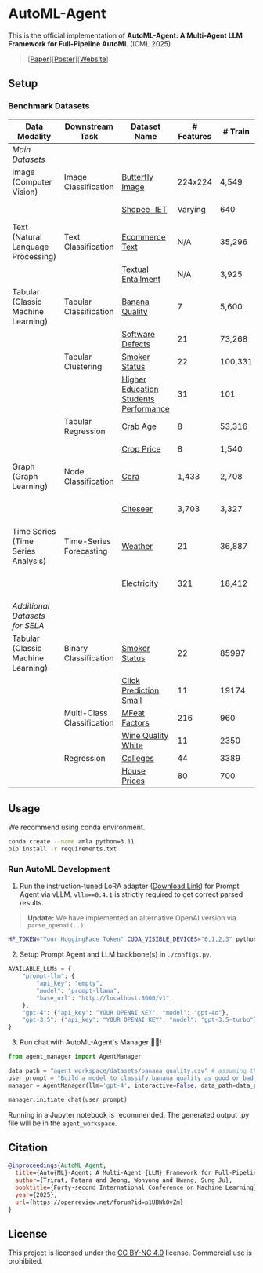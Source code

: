 # AutoML-Agent
This is the official implementation of **AutoML-Agent: A Multi-Agent LLM Framework for Full-Pipeline AutoML** (ICML 2025) 
> [[Paper](https://arxiv.org/abs/2410.02958)][[Poster](/static/pdfs/poster.pdf)][[Website](https://deepauto-ai.github.io/automl-agent/)]

## Setup
### Benchmark Datasets
| **Data Modality**                  | **Downstream Task**        | **Dataset Name**                                                                                                                                    | **# Features** | **# Train** | **# Valid** | **# Test** | **# Classes** | **Source**                   | **License** | **Evaluation Metric** |
| ---------------------------------- | -------------------------- | --------------------------------------------------------------------------------------------------------------------------------------------------- | -------------- | ----------- | ----------- | ---------- | ------------- | ---------------------------: | ----------: | --------------------: |
| _Main Datasets_                    |                            |                                                                                                                                                     |                |             |             |            |               |                              |             |                       |
| Image (Computer Vision)            | Image Classification       | [Butterfly Image](https://www.kaggle.com/datasets/phucthaiv02/butterfly-image-classification)                                                       | 224x224        | 4,549       | 1,299       | 651        | 75            | Kaggle Dataset               | CC0         | Accuracy              |
|                                    |                            | [Shopee-IET](https://www.kaggle.com/competitions/demo-shopee-iet-competition/data)                                                                  | Varying        | 640         | 160         | 80         | 4             | Kaggle Competition           | Custom      |                       |
| Text (Natural Language Processing) | Text Classification        | [Ecommerce Text](https://www.kaggle.com/datasets/saurabhshahane/ecommerce-text-classification)                                                      | N/A            | 35,296      | 10,084      | 5,044      | 4             | Kaggle Dataset               | CC BY 4.0   | Accuracy              |
|                                    |                            | [Textual Entailment](https://github.com/guosyjlu/DS-Agent)                                                                                          | N/A            | 3,925       | 982         | 4,908      | 3             | Kaggle Dataset               | N/A         |                       |
| Tabular (Classic Machine Learning) | Tabular Classification     | [Banana Quality](https://www.kaggle.com/datasets/l3llff/banana/data)                                                                                | 7              | 5,600       | 1,600       | 800        | 2             | Kaggle Dataset               | Apache 2.0  | F1                    |
|                                    |                            | [Software Defects](https://github.com/guosyjlu/DS-Agent)                                                                                            | 21             | 73,268      | 18,318      | 91,587     | 2             | Kaggle Competition           | N/A         |                       |
|                                    | Tabular Clustering         | [Smoker Status](https://github.com/guosyjlu/DS-Agent)                                                                                               | 22             | 100,331     | 28,666      | 14,334     | 2             | Kaggle Competition           | N/A         | RI                    |
|                                    |                            | [Higher Education Students Performance](https://archive.ics.uci.edu/dataset/856/higher+education+students+performance+evaluation)                   | 31             | 101         | 29          | 15         | 8             | Research Dataset (UCI ML)    | CC BY 4.0   | RI                    |
|                                    | Tabular Regression         | [Crab Age](https://github.com/guosyjlu/DS-Agent)                                                                                                    | 8              | 53,316      | 13,329      | 66,646     | N/A           | Kaggle Competition           | CC0         | RMSLE                 |
|                                    |                            | [Crop Price](https://www.kaggle.com/datasets/varshitanalluri/crop-price-prediction-dataset)                                                         | 8              | 1,540       | 440         | 220        | N/A           | Kaggle Dataset               | MIT         | RMSLE                 |
| Graph (Graph Learning)             | Node Classification        | [Cora](https://pytorch-geometric.readthedocs.io/en/latest/generated/torch_geometric.datasets.Planetoid.html#torch_geometric.datasets.Planetoid)     | 1,433          | 2,708       | 2,708       | 2,708      | 7             | Research Dataset (Planetoid) | CC BY 4.0   | Accuracy              |
|                                    |                            | [Citeseer](https://pytorch-geometric.readthedocs.io/en/latest/generated/torch_geometric.datasets.Planetoid.html#torch_geometric.datasets.Planetoid) | 3,703          | 3,327       | 3,327       | 3,327      | 6             | Research Dataset (Planetoid) | N/A         |                       |
| Time Series (Time Series Analysis) | Time-Series Forecasting    | [Weather](https://github.com/thuml/Time-Series-Library)                                                                                             | 21             | 36,887      | 10,539      | 5,270      | N/A           | Research Dataset (TSLib)     | CC BY 4.0   | RMSLE                 |
|                                    |                            | [Electricity](https://github.com/thuml/Time-Series-Library)                                                                                         | 321            | 18,412      | 5,260       | 2,632      | N/A           | Research Dataset (TSLib)     | CC BY 4.0   |                       |
| _Additional Datasets for SELA_     |                            |                                                                                                                                                     |                |             |             |            |               |                              |             |                       |
| Tabular (Classic Machine Learning) | Binary Classification      | [Smoker Status](https://github.com/geekan/MetaGPT/tree/main/metagpt/ext/sela)                                                                       | 22             | 85997       | 21500       | 143331     | 2             | Kaggle Competition           | N/A         | F1                    |
|                                    |                            | [Click Prediction Small](https://github.com/geekan/MetaGPT/tree/main/metagpt/ext/sela)                                                              | 11             | 19174       | 4794        | 7990       | 2             | OpenML                       |             |                       |
|                                    | Multi-Class Classification | [MFeat Factors](https://github.com/geekan/MetaGPT/tree/main/metagpt/ext/sela)                                                                       | 216            | 960         | 240         | 400        | 10            | OpenML                       |             |                       |
|                                    |                            | [Wine Quality White](https://github.com/geekan/MetaGPT/tree/main/metagpt/ext/sela)                                                                  | 11             | 2350        | 588         | 980        | 7             | OpenML                       |             |                       |
|                                    | Regression                 | [Colleges](https://github.com/geekan/MetaGPT/tree/main/metagpt/ext/sela)                                                                            | 44             | 3389        | 848         | 1413       | N/A           | OpenML                       |             | RMSE                  |
|                                    |                            | [House Prices](https://github.com/geekan/MetaGPT/tree/main/metagpt/ext/sela)                                                                        | 80             | 700         | 176         | 292        | N/A           | Kaggle Competition           |             |                       |

## Usage
We recommend using conda environment.
```bash
conda create --name amla python=3.11
pip install -r requirements.txt
```

### Run AutoML Development
1. Run the instruction-tuned LoRA adapter ([Download Link](https://www.dropbox.com/scl/fi/9mjm772d99xcr5e0905cx/adapter-mixtral.zip?rlkey=amoq17jhp3ye3sswpqgmzsgoo&st=woamltp6&dl=0)) for Prompt Agent via vLLM. `vllm==0.4.1` is strictly required to get correct parsed results.
> **Update:** We have implemented an alternative OpenAI version via `parse_openai(..)`
```bash
HF_TOKEN="Your HuggingFace Token" CUDA_VISIBLE_DEVICES="0,1,2,3" python -m vllm.entrypoints.openai.api_server --model mistralai/Mixtral-8x7B-Instruct-v0.1 --enable-lora --lora-modules prompt-llama=./adapter/adapter-mixtral/ --tensor-parallel-size 4
```
2. Setup Prompt Agent and LLM backbone(s) in `./configs.py`.
```python
AVAILABLE_LLMs = {
    "prompt-llm": {
        "api_key": "empty",
        "model": "prompt-llama",
        "base_url": "http://localhost:8000/v1",
    },
    "gpt-4": {"api_key": "YOUR OPENAI KEY", "model": "gpt-4o"},
    "gpt-3.5": {"api_key": "YOUR OPENAI KEY", "model": "gpt-3.5-turbo"},
}
```

3. Run chat with AutoML-Agent's Manager 🕴🏻!
```python
from agent_manager import AgentManager

data_path = "agent_workspace/datasets/banana_quality.csv" # assuming the data is uploaded via web interface / API
user_prompt = "Build a model to classify banana quality as good or bad based on their numerical information about bananas of different quality (size, weight, sweetness, softness, harvest time, ripeness, and acidity). We have uploaded the entire dataset for you here in the banana_quality.csv file."
manager = AgentManager(llm='gpt-4', interactive=False, data_path=data_path)

manager.initiate_chat(user_prompt)
```
Running in a Jupyter notebook is recommended. The generated output .py file will be in the `agent_workspace`.

## Citation
```bibtex
@inproceedings{AutoML_Agent,
  title={Auto{ML}-Agent: A Multi-Agent {LLM} Framework for Full-Pipeline Auto{ML}},
  author={Trirat, Patara and Jeong, Wonyong and Hwang, Sung Ju},
  booktitle={Forty-second International Conference on Machine Learning},
  year={2025},
  url={https://openreview.net/forum?id=p1UBWkOvZm}
}
```

## License
This project is licensed under the [CC BY-NC 4.0](https://creativecommons.org/licenses/by-nc/4.0/) license.
Commercial use is prohibited.
